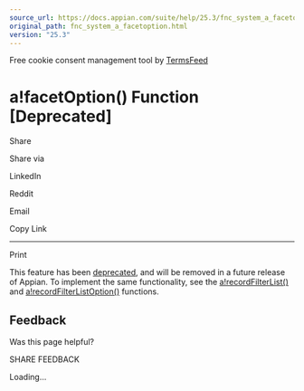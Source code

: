 ```yaml
---
source_url: https://docs.appian.com/suite/help/25.3/fnc_system_a_facetoption.html
original_path: fnc_system_a_facetoption.html
version: "25.3"
---
```


Free cookie consent management tool by [TermsFeed](https://www.termsfeed.com/)

# a!facetOption() Function \[Deprecated\]

Share

Share via

LinkedIn

Reddit

Email

Copy Link

* * *

Print

This feature has been [deprecated](Deprecated_Features.html), and will be removed in a future release of Appian. To implement the same functionality, see the [a!recordFilterList()](fnc_system_a_recordfilterlist.html) and [a!recordFilterListOption()](fnc_system_a_recordfilterlistoption.html) functions.

## Feedback

Was this page helpful?

SHARE FEEDBACK

Loading...